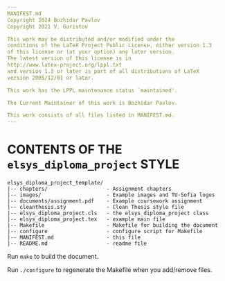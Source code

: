 ```yaml
---
MANIFEST.md
Copyright 2024 Bozhidar Pavlov
Copyright 2021 V. Garistov

This work may be distributed and/or modified under the
conditions of the LaTeX Project Public License, either version 1.3
of this license or (at your option) any later version.
The latest version of this license is in
http://www.latex-project.org/lppl.txt
and version 1.3 or later is part of all distributions of LaTeX
version 2005/12/01 or later.

This work has the LPPL maintenance status `maintained'.

The Current Maintainer of this work is Bozhidar Pavlov.

This work consists of all files listed in MANIFEST.md.
---
```


# CONTENTS OF THE `elsys_diploma_project` STYLE

```
elsys_diploma_project_template/
|-- chapters/                   - Assignment chapters
|-- images/                     - Example images and TU-Sofia logos
|-- documents/assignment.pdf    - Example coursework assignment
|-- cleanthesis.sty             - Clean Thesis style file
|-- elsys_diploma_project.cls   - the elsys_diploma_project class
|-- elsys_diploma_project.tex   - example main file
|-- Makefile                    - Makefile for building the document
|-- configure                   - configure script for Makefile
|-- MANIFEST.md                 - this file
|-- README.md                   - readme file
```

Run `make` to build the document.

Run `./configure` to regenerate the Makefile when you add/remove files.
